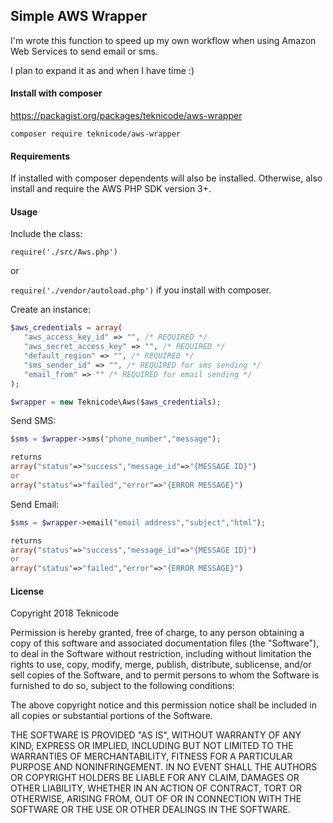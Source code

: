 ## Simple AWS Wrapper

I'm wrote this function to speed up my own workflow when using Amazon Web Services to send email or sms.

I plan to expand it as and when I have time :)

#### Install with composer

https://packagist.org/packages/teknicode/aws-wrapper

`composer require teknicode/aws-wrapper`

#### Requirements

If installed with composer dependents will also be installed. Otherwise, also install and require the AWS PHP SDK version 3+.

#### Usage

Include the class:

`require('./src/Aws.php')`

or

`require('./vendor/autoload.php')` if you install with composer.

Create an instance:

```php
$aws_credentials = array(
   "aws_access_key_id" => "", /* REQUIRED */
   "aws_secret_access_key" => "", /* REQUIRED */
   "default_region" => "", /* REQUIRED */
   "sms_sender_id" => "", /* REQUIRED for sms sending */
   "email_from" => "" /* REQUIRED for email sending */
);

$wrapper = new Teknicode\Aws($aws_credentials);
```

Send SMS:

```php
$sms = $wrapper->sms("phone_number","message");

returns
array("status"=>"success","message_id"=>"{MESSAGE ID}")
or
array("status"=>"failed","error"=>"{ERROR MESSAGE}")
```

Send Email:

```php
$sms = $wrapper->email("email address","subject","html");

returns
array("status"=>"success","message_id"=>"{MESSAGE ID}")
or
array("status"=>"failed","error"=>"{ERROR MESSAGE}")
```

#### License

Copyright 2018 Teknicode

Permission is hereby granted, free of charge, to any person obtaining a copy of this software and associated documentation files (the "Software"), to deal in the Software without restriction, including without limitation the rights to use, copy, modify, merge, publish, distribute, sublicense, and/or sell copies of the Software, and to permit persons to whom the Software is furnished to do so, subject to the following conditions:

The above copyright notice and this permission notice shall be included in all copies or substantial portions of the Software.

THE SOFTWARE IS PROVIDED "AS IS", WITHOUT WARRANTY OF ANY KIND, EXPRESS OR IMPLIED, INCLUDING BUT NOT LIMITED TO THE WARRANTIES OF MERCHANTABILITY, FITNESS FOR A PARTICULAR PURPOSE AND NONINFRINGEMENT. IN NO EVENT SHALL THE AUTHORS OR COPYRIGHT HOLDERS BE LIABLE FOR ANY CLAIM, DAMAGES OR OTHER LIABILITY, WHETHER IN AN ACTION OF CONTRACT, TORT OR OTHERWISE, ARISING FROM, OUT OF OR IN CONNECTION WITH THE SOFTWARE OR THE USE OR OTHER DEALINGS IN THE SOFTWARE.